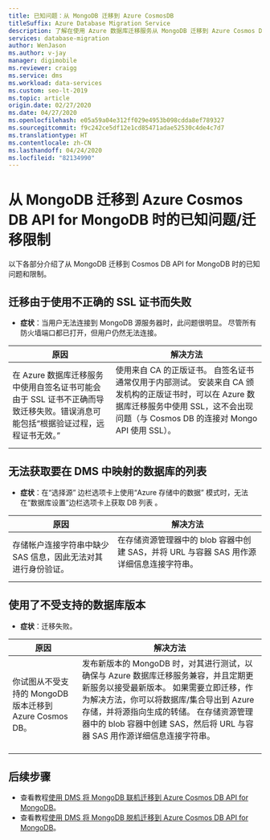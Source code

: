 ```yaml
---
title: 已知问题：从 MongoDB 迁移到 Azure CosmosDB
titleSuffix: Azure Database Migration Service
description: 了解在使用 Azure 数据库迁移服务从 MongoDB 迁移到 Azure Cosmos DB 时的已知问题和迁移限制。
services: database-migration
author: WenJason
ms.author: v-jay
manager: digimobile
ms.reviewer: craigg
ms.service: dms
ms.workload: data-services
ms.custom: seo-lt-2019
ms.topic: article
origin.date: 02/27/2020
ms.date: 04/27/2020
ms.openlocfilehash: e05a59a04e312ff029e4953b098cdda8ef789327
ms.sourcegitcommit: f9c242ce5df12e1cd85471adae52530c4de4c7d7
ms.translationtype: HT
ms.contentlocale: zh-CN
ms.lasthandoff: 04/24/2020
ms.locfileid: "82134990"
---
```

# <a name="known-issuesmigration-limitations-with-migrations-from-mongodb-to-azure-cosmos-dbs-api-for-mongodb"></a>从 MongoDB 迁移到 Azure Cosmos DB API for MongoDB 时的已知问题/迁移限制

以下各部分介绍了从 MongoDB 迁移到 Cosmos DB API for MongoDB 时的已知问题和限制。

## <a name="migration-fails-as-a-result-of-using-the-incorrect-ssl-cert"></a>迁移由于使用不正确的 SSL 证书而失败

* **症状**：当用户无法连接到 MongoDB 源服务器时，此问题很明显。 尽管所有防火墙端口都已打开，但用户仍然无法连接。

| 原因         | 解决方法 |
| ------------- | ------------- |
| 在 Azure 数据库迁移服务中使用自签名证书可能会由于 SSL 证书不正确而导致迁移失败。错误消息可能包括“根据验证过程，远程证书无效。” | 使用来自 CA 的正版证书。  自签名证书通常仅用于内部测试。 安装来自 CA 颁发机构的正版证书时，可以在 Azure 数据库迁移服务中使用 SSL，这不会出现问题（与 Cosmos DB 的连接对 Mongo API 使用 SSL）。<br><br> |

## <a name="unable-to-get-the-list-of-databases-to-map-in-dms"></a>无法获取要在 DMS 中映射的数据库的列表

* **症状**：在“选择源”  边栏选项卡上使用“Azure 存储中的数据”  模式时，无法在“数据库设置”边栏选项卡上获取 DB 列表  。

| 原因         | 解决方法 |
| ------------- | ------------- |
| 存储帐户连接字符串中缺少 SAS 信息，因此无法对其进行身份验证。 | 在存储资源管理器中的 blob 容器中创建 SAS，并将 URL 与容器 SAS 用作源详细信息连接字符串。<br><br> |

## <a name="using-an-unsupported-version-of-the-database"></a>使用了不受支持的数据库版本

* **症状**：迁移失败。

| 原因         | 解决方法 |
| ------------- | ------------- |
| 你试图从不受支持的 MongoDB 版本迁移到 Azure Cosmos DB。 | 发布新版本的 MongoDB 时，对其进行测试，以确保与 Azure 数据库迁移服务兼容，并且定期更新服务以接受最新版本。 如果需要立即迁移，作为解决方法，你可以将数据库/集合导出到 Azure 存储，并将源指向生成的转储。 在存储资源管理器中的 blob 容器中创建 SAS，然后将 URL 与容器 SAS 用作源详细信息连接字符串。<br><br> |

## <a name="next-steps"></a>后续步骤

* 查看教程[使用 DMS 将 MongoDB 联机迁移到 Azure Cosmos DB API for MongoDB](tutorial-mongodb-cosmos-db-online.md)。
* 查看教程[使用 DMS 将 MongoDB 脱机迁移到 Azure Cosmos DB API for MongoDB](tutorial-mongodb-cosmos-db.md)。